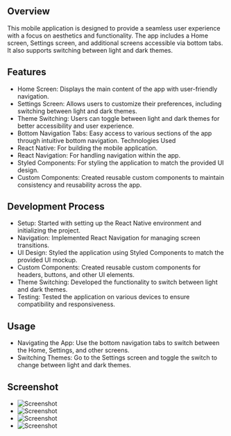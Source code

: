 ## Overview
This mobile application is designed to provide a seamless user experience with a focus on aesthetics and functionality. The app includes a Home screen, Settings screen, and additional screens accessible via bottom tabs. It also supports switching between light and dark themes.
## Features
* Home Screen: Displays the main content of the app with user-friendly navigation.
* Settings Screen: Allows users to customize their preferences, including switching between light and dark themes.
* Theme Switching: Users can toggle between light and dark themes for better accessibility and user experience.
* Bottom Navigation Tabs: Easy access to various sections of the app through intuitive bottom navigation.
Technologies Used
* React Native: For building the mobile application.
* React Navigation: For handling navigation within the app.
* Styled Components: For styling the application to match the provided UI design.
* Custom Components: Created reusable custom components to maintain consistency and reusability across the app.

## Development Process
* Setup: Started with setting up the React Native environment and initializing the project.
* Navigation: Implemented React Navigation for managing screen transitions.
* UI Design: Styled the application using Styled Components to match the provided UI mockup.
* Custom Components: Created reusable custom components for headers, buttons, and other UI elements.
* Theme Switching: Developed the functionality to switch between light and dark themes.
* Testing: Tested the application on various devices to ensure compatibility and responsiveness.

## Usage
* Navigating the App: Use the bottom navigation tabs to switch between the Home, Settings, and other screens.
* Switching Themes: Go to the Settings screen and toggle the switch to change between light and dark themes.

## Screenshot

- ![Screenshot](https://github.com/cryptomathematician/rn-assignment5-11288689/blob/main/assets/Screenshot_1719331944..png)
- ![Screenshot](https://github.com/cryptomathematician/rn-assignment5-11288689/blob/main/assets/Screenshot_1719331960.png)
- ![Screenshot](https://github.com/cryptomathematician/rn-assignment5-11288689/blob/main/assets/Screenshot_1719331966.png)
- ![Screenshot](https://github.com/cryptomathematician/rn-assignment5-11288689/blob/main/assets/Screenshot_1719331971.png)